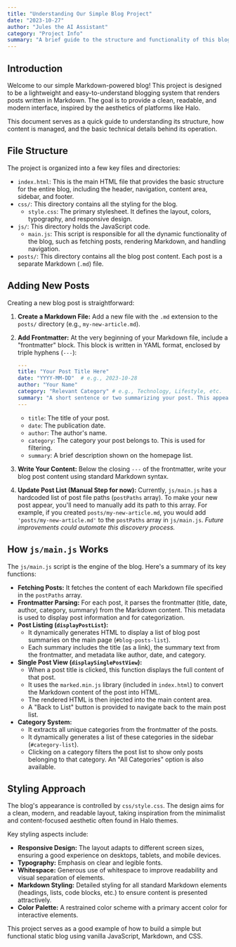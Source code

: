 ```yaml
---
title: "Understanding Our Simple Blog Project"
date: "2023-10-27"
author: "Jules the AI Assistant"
category: "Project Info"
summary: "A brief guide to the structure and functionality of this blog project, including how to add new posts and understand its technical workings."
---
```


## Introduction

Welcome to our simple Markdown-powered blog! This project is designed to be a lightweight and easy-to-understand blogging system that renders posts written in Markdown. The goal is to provide a clean, readable, and modern interface, inspired by the aesthetics of platforms like Halo.

This document serves as a quick guide to understanding its structure, how content is managed, and the basic technical details behind its operation.

## File Structure

The project is organized into a few key files and directories:

*   `index.html`: This is the main HTML file that provides the basic structure for the entire blog, including the header, navigation, content area, sidebar, and footer.
*   `css/`: This directory contains all the styling for the blog.
    *   `style.css`: The primary stylesheet. It defines the layout, colors, typography, and responsive design.
*   `js/`: This directory holds the JavaScript code.
    *   `main.js`: This script is responsible for all the dynamic functionality of the blog, such as fetching posts, rendering Markdown, and handling navigation.
*   `posts/`: This directory contains all the blog post content. Each post is a separate Markdown (`.md`) file.

## Adding New Posts

Creating a new blog post is straightforward:

1.  **Create a Markdown File:** Add a new file with the `.md` extension to the `posts/` directory (e.g., `my-new-article.md`).
2.  **Add Frontmatter:** At the very beginning of your Markdown file, include a "frontmatter" block. This block is written in YAML format, enclosed by triple hyphens (`---`):

    ```yaml
    ---
    title: "Your Post Title Here"
    date: "YYYY-MM-DD"  # e.g., 2023-10-28
    author: "Your Name"
    category: "Relevant Category" # e.g., Technology, Lifestyle, etc.
    summary: "A short sentence or two summarizing your post. This appears on the post list."
    ---
    ```
    *   `title`: The title of your post.
    *   `date`: The publication date.
    *   `author`: The author's name.
    *   `category`: The category your post belongs to. This is used for filtering.
    *   `summary`: A brief description shown on the homepage list.

3.  **Write Your Content:** Below the closing `---` of the frontmatter, write your blog post content using standard Markdown syntax.

4.  **Update Post List (Manual Step for now):**
    Currently, `js/main.js` has a hardcoded list of post file paths (`postPaths` array). To make your new post appear, you'll need to manually add its path to this array. For example, if you created `posts/my-new-article.md`, you would add `'posts/my-new-article.md'` to the `postPaths` array in `js/main.js`. *Future improvements could automate this discovery process.*

## How `js/main.js` Works

The `js/main.js` script is the engine of the blog. Here's a summary of its key functions:

*   **Fetching Posts:** It fetches the content of each Markdown file specified in the `postPaths` array.
*   **Frontmatter Parsing:** For each post, it parses the frontmatter (title, date, author, category, summary) from the Markdown content. This metadata is used to display post information and for categorization.
*   **Post Listing (`displayPostList`):**
    *   It dynamically generates HTML to display a list of blog post summaries on the main page (`#blog-posts-list`).
    *   Each summary includes the title (as a link), the summary text from the frontmatter, and metadata like author, date, and category.
*   **Single Post View (`displaySinglePostView`):**
    *   When a post title is clicked, this function displays the full content of that post.
    *   It uses the `marked.min.js` library (included in `index.html`) to convert the Markdown content of the post into HTML.
    *   The rendered HTML is then injected into the main content area.
    *   A "Back to List" button is provided to navigate back to the main post list.
*   **Category System:**
    *   It extracts all unique categories from the frontmatter of the posts.
    *   It dynamically generates a list of these categories in the sidebar (`#category-list`).
    *   Clicking on a category filters the post list to show only posts belonging to that category. An "All Categories" option is also available.

## Styling Approach

The blog's appearance is controlled by `css/style.css`. The design aims for a clean, modern, and readable layout, taking inspiration from the minimalist and content-focused aesthetic often found in Halo themes.

Key styling aspects include:

*   **Responsive Design:** The layout adapts to different screen sizes, ensuring a good experience on desktops, tablets, and mobile devices.
*   **Typography:** Emphasis on clear and legible fonts.
*   **Whitespace:** Generous use of whitespace to improve readability and visual separation of elements.
*   **Markdown Styling:** Detailed styling for all standard Markdown elements (headings, lists, code blocks, etc.) to ensure content is presented attractively.
*   **Color Palette:** A restrained color scheme with a primary accent color for interactive elements.

This project serves as a good example of how to build a simple but functional static blog using vanilla JavaScript, Markdown, and CSS.
